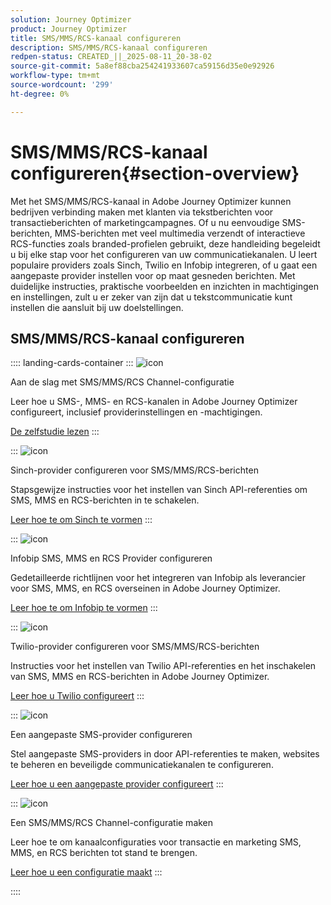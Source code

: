 ```yaml
---
solution: Journey Optimizer
product: Journey Optimizer
title: SMS/MMS/RCS-kanaal configureren
description: SMS/MMS/RCS-kanaal configureren
redpen-status: CREATED_||_2025-08-11_20-38-02
source-git-commit: 5a8ef88cba254241933607ca59156d35e0e92926
workflow-type: tm+mt
source-wordcount: '299'
ht-degree: 0%

---
```



# SMS/MMS/RCS-kanaal configureren{#section-overview}

Met het SMS/MMS/RCS-kanaal in Adobe Journey Optimizer kunnen bedrijven verbinding maken met klanten via tekstberichten voor transactieberichten of marketingcampagnes. Of u nu eenvoudige SMS-berichten, MMS-berichten met veel multimedia verzendt of interactieve RCS-functies zoals branded-profielen gebruikt, deze handleiding begeleidt u bij elke stap voor het configureren van uw communicatiekanalen. U leert populaire providers zoals Sinch, Twilio en Infobip integreren, of u gaat een aangepaste provider instellen voor op maat gesneden berichten. Met duidelijke instructies, praktische voorbeelden en inzichten in machtigingen en instellingen, zult u er zeker van zijn dat u tekstcommunicatie kunt instellen die aansluit bij uw doelstellingen.

## SMS/MMS/RCS-kanaal configureren

:::: landing-cards-container
:::
![icon](https://cdn.experienceleague.adobe.com/icons/circle-play.svg)

Aan de slag met SMS/MMS/RCS Channel-configuratie

Leer hoe u SMS-, MMS- en RCS-kanalen in Adobe Journey Optimizer configureert, inclusief providerinstellingen en -machtigingen.

[De zelfstudie lezen](../using/sms/sms-configuration.md)
:::

:::
![icon](https://cdn.experienceleague.adobe.com/icons/puzzle-piece.svg)

Sinch-provider configureren voor SMS/MMS/RCS-berichten

Stapsgewijze instructies voor het instellen van Sinch API-referenties om SMS, MMS en RCS-berichten in te schakelen.

[Leer hoe te om Sinch te vormen](../using/sms/sms-configuration-sinch.md)
:::

:::
![icon](https://cdn.experienceleague.adobe.com/icons/puzzle-piece.svg)

Infobip SMS, MMS en RCS Provider configureren

Gedetailleerde richtlijnen voor het integreren van Infobip als leverancier voor SMS, MMS, en RCS overseinen in Adobe Journey Optimizer.

[Leer hoe te om Infobip te vormen](../using/sms/sms-configuration-infobip.md)
:::

:::
![icon](https://cdn.experienceleague.adobe.com/icons/puzzle-piece.svg)

Twilio-provider configureren voor SMS/MMS/RCS-berichten

Instructies voor het instellen van Twilio API-referenties en het inschakelen van SMS, MMS en RCS-berichten in Adobe Journey Optimizer.

[Leer hoe u Twilio configureert](../using/sms/sms-configuration-twilio.md)
:::

:::
![icon](https://cdn.experienceleague.adobe.com/icons/code-branch.svg)

Een aangepaste SMS-provider configureren

Stel aangepaste SMS-providers in door API-referenties te maken, websites te beheren en beveiligde communicatiekanalen te configureren.

[Leer hoe u een aangepaste provider configureert](../using/sms/sms-configuration-custom.md)
:::

:::
![icon](https://cdn.experienceleague.adobe.com/icons/gear.svg)

Een SMS/MMS/RCS Channel-configuratie maken

Leer hoe te om kanaalconfiguraties voor transactie en marketing SMS, MMS, en RCS berichten tot stand te brengen.

[Leer hoe u een configuratie maakt](../using/sms/sms-configuration-surface.md)
:::

::::
